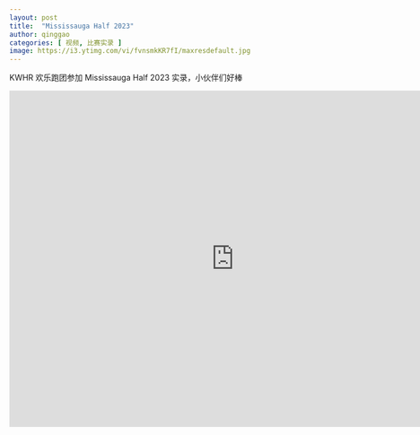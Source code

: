 ```yaml
---
layout: post
title:  "Mississauga Half 2023"
author: qinggao
categories: [ 视频, 比赛实录 ]
image: https://i3.ytimg.com/vi/fvnsmkKR7fI/maxresdefault.jpg
---
```


KWHR 欢乐跑团参加 Mississauga Half 2023 实录，小伙伴们好棒

<iframe width="800" height="600" src="https://www.youtube.com/embed/fvnsmkKR7fI?si=dT92G0cd17NcyaCY" title="YouTube video player" frameborder="0" allow="accelerometer; autoplay; clipboard-write; encrypted-media; gyroscope; picture-in-picture; web-share" allowfullscreen></iframe>